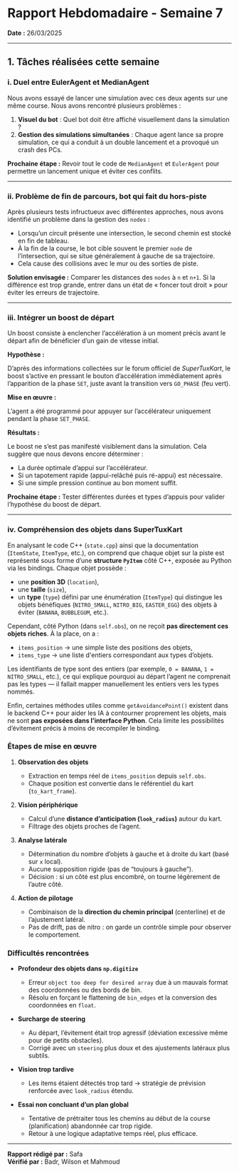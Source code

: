 # Rapport Hebdomadaire - Semaine 7

**Date :** 26/03/2025

---

## 1. Tâches réalisées cette semaine

### i. Duel entre EulerAgent et MedianAgent

Nous avons essayé de lancer une simulation avec ces deux agents sur une même course. Nous avons rencontré plusieurs problèmes :

1. **Visuel du bot** : Quel bot doit être affiché visuellement dans la simulation ?
2. **Gestion des simulations simultanées** : Chaque agent lance sa propre simulation, ce qui a conduit à un double lancement et a provoqué un crash des PCs.

**Prochaine étape :** Revoir tout le code de `MedianAgent` et `EulerAgent` pour permettre un lancement unique et éviter ces conflits.

---

### ii. Problème de fin de parcours, bot qui fait du hors-piste

Après plusieurs tests infructueux avec différentes approches, nous avons identifié un problème dans la gestion des `nodes` :

- Lorsqu’un circuit présente une intersection, le second chemin est stocké en fin de tableau.
- À la fin de la course, le bot cible souvent le premier `node` de l’intersection, qui se situe généralement à gauche de sa trajectoire.
- Cela cause des collisions avec le mur ou des sorties de piste.

**Solution envisagée :** Comparer les distances des `nodes` à `n` et `n+1`. Si la différence est trop grande, entrer dans un état de « foncer tout droit » pour éviter les erreurs de trajectoire.

---

### iii. Intégrer un boost de départ

Un boost consiste à enclencher l’accélération à un moment précis avant le départ afin de bénéficier d’un gain de vitesse initial.

**Hypothèse :**

D’après des informations collectées sur le forum officiel de _SuperTuxKart_, le boost s’active en pressant le bouton d’accélération immédiatement après l’apparition de la phase `SET`, juste avant la transition vers `GO_PHASE` (feu vert).

**Mise en œuvre :**

L’agent a été programmé pour appuyer sur l’accélérateur uniquement pendant la phase `SET_PHASE`.

**Résultats :**

Le boost ne s’est pas manifesté visiblement dans la simulation. Cela suggère que nous devons encore déterminer :

- La durée optimale d’appui sur l’accélérateur.
- Si un tapotement rapide (appui-relâché puis ré-appui) est nécessaire.
- Si une simple pression continue au bon moment suffit.

**Prochaine étape :** Tester différentes durées et types d’appuis pour valider l’hypothèse du boost de départ.

---

### iv. Compréhension des objets dans SuperTuxKart

En analysant le code C++ (`state.cpp`) ainsi que la documentation (`ItemState`, `ItemType`, etc.), on comprend que chaque objet sur la piste est représenté sous forme d’une **structure `PyItem`** côté C++, exposée au Python via les bindings. Chaque objet possède :

- une **position 3D** (`location`),
- une **taille** (`size`),
- un **type** (`type`) défini par une énumération (`ItemType`) qui distingue les objets bénéfiques (`NITRO_SMALL`, `NITRO_BIG`, `EASTER_EGG`) des objets à éviter (`BANANA`, `BUBBLEGUM`, etc.).

Cependant, côté Python (dans `self.obs`), on ne reçoit **pas directement ces objets riches**. À la place, on a :

- `items_position` → une simple liste des positions des objets,
- `items_type` → une liste d'entiers correspondant aux types d’objets.

Les identifiants de type sont des entiers (par exemple, `0 = BANANA`, `1 = NITRO_SMALL`, etc.), ce qui explique pourquoi au départ l’agent ne comprenait pas les types — il fallait mapper manuellement les entiers vers les types nommés.

Enfin, certaines méthodes utiles comme `getAvoidancePoint()` existent dans le backend C++ pour aider les IA à contourner proprement les objets, mais ne sont **pas exposées dans l’interface Python**. Cela limite les possibilités d’évitement précis à moins de recompiler le binding.

### Étapes de mise en œuvre

1. **Observation des objets**

   - Extraction en temps réel de `items_position` depuis `self.obs`.
   - Chaque position est convertie dans le référentiel du kart (`to_kart_frame`).

2. **Vision périphérique**

   - Calcul d’une **distance d’anticipation (`look_radius`)** autour du kart.
   - Filtrage des objets proches de l’agent.

3. **Analyse latérale**

   - Détermination du nombre d’objets à gauche et à droite du kart (basé sur `x` local).
   - Aucune supposition rigide (pas de “toujours à gauche”).
   - Décision : si un côté est plus encombré, on tourne légèrement de l’autre côté.

4. **Action de pilotage**
   - Combinaison de la **direction du chemin principal** (centerline) et de l’ajustement latéral.
   - Pas de drift, pas de nitro : on garde un contrôle simple pour observer le comportement.

### Difficultés rencontrées

- **Profondeur des objets dans `np.digitize`**

  - Erreur `object too deep for desired array` due à un mauvais format des coordonnées ou des bords de bin.
  - Résolu en forçant le flattening de `bin_edges` et la conversion des coordonnées en `float`.

- **Surcharge de steering**

  - Au départ, l’évitement était trop agressif (déviation excessive même pour de petits obstacles).
  - Corrigé avec un `steering` plus doux et des ajustements latéraux plus subtils.

- **Vision trop tardive**

  - Les items étaient détectés trop tard → stratégie de prévision renforcée avec `look_radius` étendu.

- **Essai non concluant d’un plan global**
  - Tentative de prétraiter tous les chemins au début de la course (planification) abandonnée car trop rigide.
  - Retour à une logique adaptative temps réel, plus efficace.

---

**Rapport rédigé par :** Safa  
**Vérifié par :** Badr, Wilson et Mahmoud
